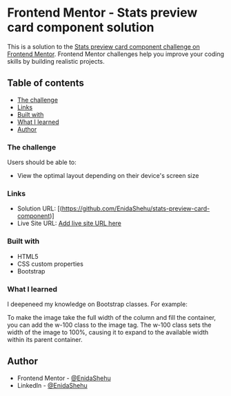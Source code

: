 # Frontend Mentor - Stats preview card component solution

This is a solution to the [Stats preview card component challenge on Frontend Mentor](https://www.frontendmentor.io/challenges/stats-preview-card-component-8JqbgoU62). Frontend Mentor challenges help you improve your coding skills by building realistic projects.

## Table of contents

- [The challenge](#the-challenge)
- [Links](#links)
- [Built with](#built-with)
- [What I learned](#what-i-learned)
- [Author](#author)

### The challenge

Users should be able to:

- View the optimal layout depending on their device's screen size

### Links

- Solution URL: [(https://github.com/EnidaShehu/stats-preview-card-component)]
- Live Site URL: [Add live site URL here](https://your-live-site-url.com)

### Built with

- HTML5
- CSS custom properties
- Bootstrap

### What I learned

I deepeneed my knowledge on Bootstrap classes. For example:

To make the image take the full width of the column and fill the container, you can add the w-100 class to the image tag. The w-100 class sets the width of the image to 100%, causing it to expand to the available width within its parent container.

## Author

- Frontend Mentor - [@EnidaShehu](https://www.frontendmentor.io/profile/yourusername)
- LinkedIn - [@EnidaShehu](https://www.linkedin.com/in/enida-shehu-04504612b/)
